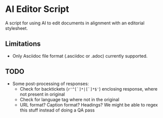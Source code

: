 
# AI Editor Script

A script for using AI to edit documents in alignment with an editorial stylesheet.

## Limitations

* Only Asciidoc file format (.asciidoc or .adoc) currently supported.

## TODO

* Some post-processing of responses:
  * Check for backtickets (```r'^[`]*|[`]*$'```) enclosing response, where not present in original
  * Check for language tag where not in the original
  * URL format? Caption format? Headings? We might be able to regex this stuff instead of doing a QA pass 

  
